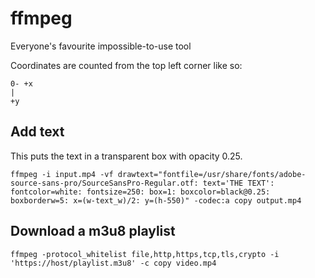 # ffmpeg

Everyone's favourite impossible-to-use tool

Coordinates are counted from the top left corner like so:

```
0- +x
|
+y
```

## Add text

This puts the text in a transparent box with opacity 0.25.

```
ffmpeg -i input.mp4 -vf drawtext="fontfile=/usr/share/fonts/adobe-source-sans-pro/SourceSansPro-Regular.otf: text='THE TEXT': fontcolor=white: fontsize=250: box=1: boxcolor=black@0.25: boxborderw=5: x=(w-text_w)/2: y=(h-550)" -codec:a copy output.mp4
```

## Download a m3u8 playlist

```
ffmpeg -protocol_whitelist file,http,https,tcp,tls,crypto -i 'https://host/playlist.m3u8' -c copy video.mp4
```
